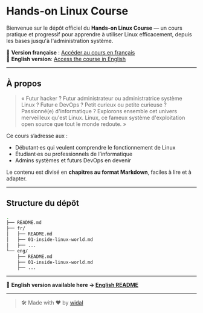# Hands-on Linux Course

Bienvenue sur le dépôt officiel du **Hands-on Linux Course** — un cours pratique et progressif pour apprendre à utiliser Linux efficacement, depuis les bases jusqu'à l'administration système.

📘 **Version française** : [Accéder au cours en français](./fr/README.md)  
📙 **English version**: [Access the course in English](./eng/README.md)

---

## À propos

> « Futur hacker ? Futur administrateur ou administratrice système Linux ? Futur·e DevOps ? Petit curieux ou petite curieuse ? Passionné(e) d'informatique ? Explorons ensemble cet univers merveilleux qu'est Linux. Linux, ce fameux système d'exploitation open source que tout le monde redoute. »

Ce cours s’adresse aux :

- Débutant·es qui veulent comprendre le fonctionnement de Linux
- Étudiant·es ou professionnels de l’informatique
- Admins systèmes et futurs DevOps en devenir

Le contenu est divisé en **chapitres au format Markdown**, faciles à lire et à adapter.

---

## Structure du dépôt

```bash
.
├── README.md
├── fr/
│   ├── README.md
│   ├── 01-inside-linux-world.md
│   ├── ...
└── eng/
    ├── README.md
    ├── 01-inside-linux-world.md
    ├── ...
```

---

🔄 **English version available here → [English README](./README-ENG.md)**

---

> 🛠️ Made with ❤️ by [widal](https://github.com/N0vachr0n0)

